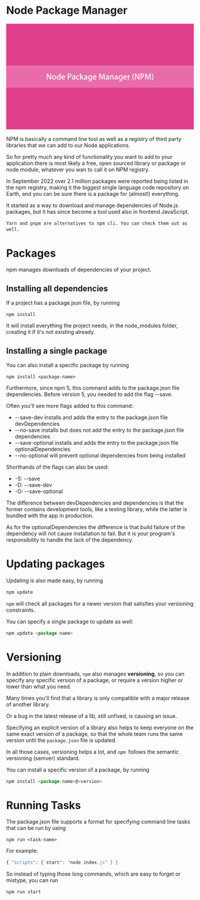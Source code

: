 # **Node Package Manager**
![Node Package Manager](./assets/images/NPM.png)

NPM is basically a command line tool as well as a registry of third party libraries that we can add to our Node applications. 

So for pretty much any kind of functionality you want to add to your application there is most likely a free, open sourced library or package or node module, whatever you wan to call it on NPM registry.

In September 2022 over 2.1 million packages were reported being listed in the npm registry, making it the biggest single language code repository on Earth, and you can be sure there is a package for (almost!) everything.

It started as a way to download and manage dependencies of Node.js packages, but it has since become a tool used also in frontend JavaScript.

~~~
Yarn and pnpm are alternatives to npm cli. You can check them out as well.
~~~

# **Packages**
npm manages downloads of dependencies of your project.

## **Installing all dependencies**
If a project has a package.json file, by running

~~~
npm install
~~~

It will install everything the project needs, in the node_modules folder, creating it if it's not existing already.

## **Installing a single package**
You can also install a specific package by running

~~~
npm install <package-name>
~~~

Furthermore, since npm 5, this command adds <package-name> to the package.json file dependencies. Before version 5, you needed to add the flag --save.

Often you'll see more flags added to this command:

* --save-dev installs and adds the entry to the package.json file devDependencies
* --no-save installs but does not add the entry to the package.json file dependencies
* --save-optional installs and adds the entry to the package.json file optionalDependencies
* --no-optional will prevent optional dependencies from being installed

Shorthands of the flags can also be used:

* -S: --save
* -D: --save-dev
* -O: --save-optional

The difference between devDependencies and dependencies is that the former contains development tools, like a testing library, while the latter is bundled with the app in production.

As for the optionalDependencies the difference is that build failure of the dependency will not cause installation to fail. But it is your program's responsibility to handle the lack of the dependency.

# **Updating packages**

Updating is also made easy, by running

~~~js
npm update
~~~

```npm``` will check all packages for a newer version that satisfies your versioning constraints.

You can specify a single package to update as well:

~~~js
npm update <package-name>
~~~

# **Versioning**

In addition to plain downloads, ```npm``` also manages **versioning**, so you can specify any specific version of a package, or require a version higher or lower than what you need.

Many times you'll find that a library is only compatible with a major release of another library.

Or a bug in the latest release of a lib, still unfixed, is causing an issue.

Specifying an explicit version of a library also helps to keep everyone on the same exact version of a package, so that the whole team runs the same version until the ```package.json``` file is updated.

In all those cases, versioning helps a lot, and ```npm ```follows the semantic versioning (semver) standard.

You can install a specific version of a package, by running

~~~js
npm install <package-name>@<version>
~~~

# **Running Tasks**

The package.json file supports a format for specifying command line tasks that can be run by using

~~~
npm run <task-name>
~~~

For example:

~~~js
{ "scripts": { start": "node index.js" } }
~~~

So instead of typing those long commands, which are easy to forget or mistype, you can run

~~~
npm run start
~~~

